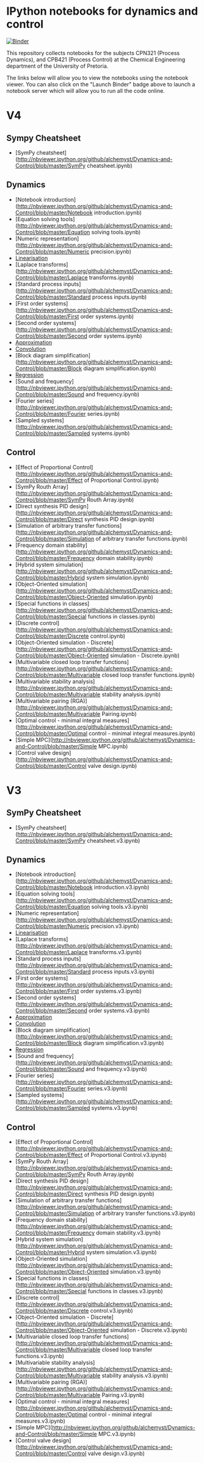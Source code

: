 IPython notebooks for dynamics and control
==========================================

[![Binder](http://mybinder.org/badge.svg)](http://mybinder.org/repo/alchemyst/Dynamics-and-Control)

This repository collects notebooks for the subjects CPN321 (Process Dynamics), and CPB421 (Process Control) at the Chemical Engineering department of the University of Pretoria.

The links below will allow you to view the notebooks using the notebook viewer. You can also click on the "Launch Binder" badge above to launch a notebook server which will allow you to run all the code online.

V4
==

Sympy Cheatsheet
----------------
* [SymPy cheatsheet](http://nbviewer.ipython.org/github/alchemyst/Dynamics-and-Control/blob/master/SymPy cheatsheet.ipynb)

Dynamics
--------

* [Notebook introduction](http://nbviewer.ipython.org/github/alchemyst/Dynamics-and-Control/blob/master/Notebook introduction.ipynb)
* [Equation solving tools](http://nbviewer.ipython.org/github/alchemyst/Dynamics-and-Control/blob/master/Equation solving tools.ipynb)
* [Numeric representation](http://nbviewer.ipython.org/github/alchemyst/Dynamics-and-Control/blob/master/Numeric precision.ipynb)
* [Linearisation](http://nbviewer.ipython.org/github/alchemyst/Dynamics-and-Control/blob/master/Linearisation.ipynb)
* [Laplace transforms](http://nbviewer.ipython.org/github/alchemyst/Dynamics-and-Control/blob/master/Laplace transforms.ipynb)
* [Standard process inputs](http://nbviewer.ipython.org/github/alchemyst/Dynamics-and-Control/blob/master/Standard process inputs.ipynb)
* [First order systems](http://nbviewer.ipython.org/github/alchemyst/Dynamics-and-Control/blob/master/First order systems.ipynb)
* [Second order systems](http://nbviewer.ipython.org/github/alchemyst/Dynamics-and-Control/blob/master/Second order systems.ipynb)
* [Approximation](http://nbviewer.ipython.org/github/alchemyst/Dynamics-and-Control/blob/master/Approximation.ipynb)
* [Convolution](http://nbviewer.ipython.org/github/alchemyst/Dynamics-and-Control/blob/master/Convolution.ipynb)
* [Block diagram simplification](http://nbviewer.ipython.org/github/alchemyst/Dynamics-and-Control/blob/master/Block diagram simplification.ipynb)
* [Regression](http://nbviewer.ipython.org/github/alchemyst/Dynamics-and-Control/blob/master/Regression.ipynb)
* [Sound and frequency](http://nbviewer.ipython.org/github/alchemyst/Dynamics-and-Control/blob/master/Sound and frequency.ipynb)
* [Fourier series](http://nbviewer.ipython.org/github/alchemyst/Dynamics-and-Control/blob/master/Fourier series.ipynb)
* [Sampled systems](http://nbviewer.ipython.org/github/alchemyst/Dynamics-and-Control/blob/master/Sampled systems.ipynb)

Control
-------
* [Effect of Proportional Control](http://nbviewer.ipython.org/github/alchemyst/Dynamics-and-Control/blob/master/Effect of Proportional Control.ipynb)
* [SymPy Routh Array](http://nbviewer.ipython.org/github/alchemyst/Dynamics-and-Control/blob/master/SymPy Routh Array.ipynb)
* [Direct synthesis PID design](http://nbviewer.ipython.org/github/alchemyst/Dynamics-and-Control/blob/master/Direct synthesis PID design.ipynb)
* [Simulation of arbitrary transfer functions](http://nbviewer.ipython.org/github/alchemyst/Dynamics-and-Control/blob/master/Simulation of arbitrary transfer functions.ipynb)
* [Frequency domain stability](http://nbviewer.ipython.org/github/alchemyst/Dynamics-and-Control/blob/master/Frequency domain stability.ipynb)
* [Hybrid system simulation](http://nbviewer.ipython.org/github/alchemyst/Dynamics-and-Control/blob/master/Hybrid system simulation.ipynb)
* [Object-Oriented simulation](http://nbviewer.ipython.org/github/alchemyst/Dynamics-and-Control/blob/master/Object-Oriented simulation.ipynb)
* [Special functions in classes](http://nbviewer.ipython.org/github/alchemyst/Dynamics-and-Control/blob/master/Special functions in classes.ipynb)
* [Discrete control](http://nbviewer.ipython.org/github/alchemyst/Dynamics-and-Control/blob/master/Discrete control.ipynb)
* [Object-Oriented simulation - Discrete](http://nbviewer.ipython.org/github/alchemyst/Dynamics-and-Control/blob/master/Object-Oriented simulation - Discrete.ipynb)
* [Multivariable closed loop transfer functions](http://nbviewer.ipython.org/github/alchemyst/Dynamics-and-Control/blob/master/Multivariable closed loop transfer functions.ipynb)
* [Multivariable stability analysis](http://nbviewer.ipython.org/github/alchemyst/Dynamics-and-Control/blob/master/Multivariable stability analysis.ipynb)
* [Multivariable pairing (RGA)](http://nbviewer.ipython.org/github/alchemyst/Dynamics-and-Control/blob/master/Multivariable Pairing.ipynb)
* [Optimal control - minimal integral measures](http://nbviewer.ipython.org/github/alchemyst/Dynamics-and-Control/blob/master/Optimal control - minimal integral measures.ipynb)
* [Simple MPC](http://nbviewer.ipython.org/github/alchemyst/Dynamics-and-Control/blob/master/Simple MPC.ipynb)
* [Control valve design](http://nbviewer.ipython.org/github/alchemyst/Dynamics-and-Control/blob/master/Control valve design.ipynb)

V3
==

SymPy Cheatsheet
----------------
* [SymPy cheatsheet](http://nbviewer.ipython.org/github/alchemyst/Dynamics-and-Control/blob/master/SymPy cheatsheet.v3.ipynb)


Dynamics
--------

* [Notebook introduction](http://nbviewer.ipython.org/github/alchemyst/Dynamics-and-Control/blob/master/Notebook introduction.v3.ipynb)
* [Equation solving tools](http://nbviewer.ipython.org/github/alchemyst/Dynamics-and-Control/blob/master/Equation solving tools.v3.ipynb)
* [Numeric representation](http://nbviewer.ipython.org/github/alchemyst/Dynamics-and-Control/blob/master/Numeric precision.v3.ipynb)
* [Linearisation](http://nbviewer.ipython.org/github/alchemyst/Dynamics-and-Control/blob/master/Linearisation.v3.ipynb)
* [Laplace transforms](http://nbviewer.ipython.org/github/alchemyst/Dynamics-and-Control/blob/master/Laplace transforms.v3.ipynb)
* [Standard process inputs](http://nbviewer.ipython.org/github/alchemyst/Dynamics-and-Control/blob/master/Standard process inputs.v3.ipynb)
* [First order systems](http://nbviewer.ipython.org/github/alchemyst/Dynamics-and-Control/blob/master/First order systems.v3.ipynb)
* [Second order systems](http://nbviewer.ipython.org/github/alchemyst/Dynamics-and-Control/blob/master/Second order systems.v3.ipynb)
* [Approximation](http://nbviewer.ipython.org/github/alchemyst/Dynamics-and-Control/blob/master/Approximation.v3.ipynb)
* [Convolution](http://nbviewer.ipython.org/github/alchemyst/Dynamics-and-Control/blob/master/Convolution.v3.ipynb)
* [Block diagram simplification](http://nbviewer.ipython.org/github/alchemyst/Dynamics-and-Control/blob/master/Block diagram simplification.v3.ipynb)
* [Regression](http://nbviewer.ipython.org/github/alchemyst/Dynamics-and-Control/blob/master/Regression.v3.ipynb)
* [Sound and frequency](http://nbviewer.ipython.org/github/alchemyst/Dynamics-and-Control/blob/master/Sound and frequency.v3.ipynb)
* [Fourier series](http://nbviewer.ipython.org/github/alchemyst/Dynamics-and-Control/blob/master/Fourier series.v3.ipynb)
* [Sampled systems](http://nbviewer.ipython.org/github/alchemyst/Dynamics-and-Control/blob/master/Sampled systems.v3.ipynb)

Control
-------

* [Effect of Proportional Control](http://nbviewer.ipython.org/github/alchemyst/Dynamics-and-Control/blob/master/Effect of Proportional Control.v3.ipynb)
* [SymPy Routh Array](http://nbviewer.ipython.org/github/alchemyst/Dynamics-and-Control/blob/master/SymPy Routh Array.ipynb)
* [Direct synthesis PID design](http://nbviewer.ipython.org/github/alchemyst/Dynamics-and-Control/blob/master/Direct synthesis PID design.ipynb)
* [Simulation of arbitrary transfer functions](http://nbviewer.ipython.org/github/alchemyst/Dynamics-and-Control/blob/master/Simulation of arbitrary transfer functions.v3.ipynb)
* [Frequency domain stability](http://nbviewer.ipython.org/github/alchemyst/Dynamics-and-Control/blob/master/Frequency domain stability.v3.ipynb)
* [Hybrid system simulation](http://nbviewer.ipython.org/github/alchemyst/Dynamics-and-Control/blob/master/Hybrid system simulation.v3.ipynb)
* [Object-Oriented simulation](http://nbviewer.ipython.org/github/alchemyst/Dynamics-and-Control/blob/master/Object-Oriented simulation.v3.ipynb)
* [Special functions in classes](http://nbviewer.ipython.org/github/alchemyst/Dynamics-and-Control/blob/master/Special functions in classes.v3.ipynb)
* [Discrete control](http://nbviewer.ipython.org/github/alchemyst/Dynamics-and-Control/blob/master/Discrete control.v3.ipynb)
* [Object-Oriented simulation - Discrete](http://nbviewer.ipython.org/github/alchemyst/Dynamics-and-Control/blob/master/Object-Oriented simulation - Discrete.v3.ipynb)
* [Multivariable closed loop transfer functions](http://nbviewer.ipython.org/github/alchemyst/Dynamics-and-Control/blob/master/Multivariable closed loop transfer functions.v3.ipynb)
* [Multivariable stability analysis](http://nbviewer.ipython.org/github/alchemyst/Dynamics-and-Control/blob/master/Multivariable stability analysis.v3.ipynb)
* [Multivariable pairing (RGA)](http://nbviewer.ipython.org/github/alchemyst/Dynamics-and-Control/blob/master/Multivariable Pairing.v3.ipynb)
* [Optimal control - minimal integral measures](http://nbviewer.ipython.org/github/alchemyst/Dynamics-and-Control/blob/master/Optimal control - minimal integral measures.v3.ipynb)
* [Simple MPC](http://nbviewer.ipython.org/github/alchemyst/Dynamics-and-Control/blob/master/Simple MPC.v3.ipynb)
* [Control valve design](http://nbviewer.ipython.org/github/alchemyst/Dynamics-and-Control/blob/master/Control valve design.v3.ipynb)
